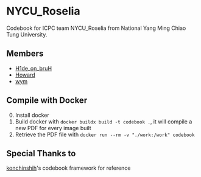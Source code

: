 # NYCU_Roselia

Codebook for ICPC team NYCU_Roselia from National Yang Ming Chiao Tung University.

## Members

- [H1de_on_bruH](https://osu.ppy.sh/users/16263037)
- [Howard](https://codeforces.com/profile/HowardLee)
- [wym](https://codeforces.com/profile/ymwang)

## Compile with Docker

0. Install docker
1. Build docker with `docker buildx build -t codebook .`, it will compile a new PDF for every image built
2. Retrieve the PDF file with `docker run --rm -v "./work:/work" codebook`

## Special Thanks to
[konchinshih](https://github.com/konchinshih)'s codebook framework for reference
